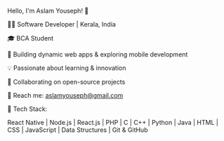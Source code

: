 Hello, I'm Aslam Youseph! 👋

👨‍💻 Software Developer | Kerala, India

🎓 BCA Student

🔧 Building dynamic web apps & exploring mobile development

💡 Passionate about learning & innovation

🔗 Collaborating on open-source projects

📩 Reach me: aslamyouseph@gmail.com


🔹 Tech Stack:

React Native | Node.js | React.js | PHP | C | C++ | Python | Java | HTML | CSS | JavaScript | Data Structures | Git & GitHub
